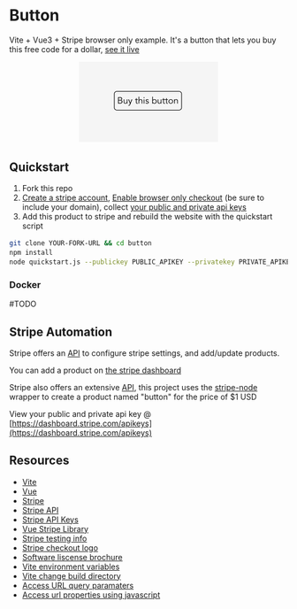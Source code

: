 # Button
Vite + Vue3 + Stripe browser only example. It's a button that lets you buy this free code for a dollar, [see it live](https://barakbinyamin.github.io/Button/)

<a href="https://barakbinyamin.github.io/Button/">
<p style="text-align:center"><img src="demo.png" width="50%"/></p></a>

## Quickstart
1. Fork this repo
2. [Create a stripe account](https://stripe.com/), [Enable browser only checkout](https://stripe.com/docs/payments/checkout/client#enable-checkout) (be sure to include your domain), collect [your public and private api keys](https://dashboard.stripe.com/apikeys)
3. Add this product to stripe and rebuild the website with the quickstart script
```bash
git clone YOUR-FORK-URL && cd button
npm install
node quickstart.js --publickey PUBLIC_APIKEY --privatekey PRIVATE_APIKEY
```

### Docker
#TODO

## Stripe Automation
Stripe offers an [API](https://stripe.com/docs/api/products/create) to configure stripe settings, and add/update products. 

You can add a product on [the stripe dashboard](https://support.stripe.com/questions/how-to-create-products-and-prices)

Stripe also offers an extensive [API](https://stripe.com/docs/api/products/create?lang=node), this project uses the [stripe-node](https://github.com/stripe/stripe-node) wrapper to create a product named "button" for the price of $1 USD

View your public and private api key @ [https://dashboard.stripe.com/apikeys](https://dashboard.stripe.com/apikeys)

## Resources
- [Vite](https://vitejs.dev/guide/)
- [Vue](https://vuejs.org/)
- [Stripe](https://stripe.com/)
- [Stripe API](https://stripe.com/docs/api)
- [Stripe API Keys](https://stripe.com/docs/keys)
- [Vue Stripe Library](https://vuestripe.com/)
- [Stripe testing info](https://stripe.com/docs/testing)
- [Stripe checkout logo](https://dashboard.stripe.com/settings/branding)
- [Software liscense brochure](https://choosealicense.com/licenses/)
- [Vite environment variables](https://vitejs.dev/guide/env-and-mode.html)
- [Vite change build directory](https://stackoverflow.com/questions/66863200/changing-the-input-and-output-directory-in-vite)
- [Access URL query paramaters](https://stackoverflow.com/questions/35914069/how-can-i-get-query-parameters-from-a-url-in-vue-js)
- [Access url properties using javascript](https://stackoverflow.com/questions/11401897/get-the-current-domain-name-with-javascript-not-the-path-etc)
